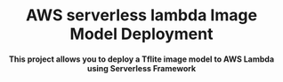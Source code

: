 <div align="center">
<h1>AWS serverless lambda Image Model Deployment</h1>
<h4>This project allows you to deploy a Tflite image model to AWS Lambda using Serverless Framework</h4>
</div>
